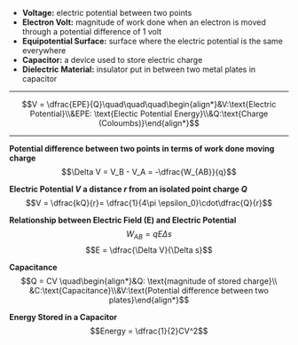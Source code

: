 - **Voltage:** electric potential between two points
- **Electron Volt:** magnitude of work done when an electron is moved through a potential difference of 1 volt
- **Equipotential Surface:** surface where the electric potential is the same everywhere
- **Capacitor:** a device used to store electric charge
- **Dielectric Material:** insulator put in between two metal plates in capacitor


___

$$V = \dfrac{EPE}{Q}\quad\quad\quad\begin{align*}&V:\text{Electric Potential}\\&EPE: \text{Electic Potential Energy}\\&Q:\text{Charge (Coloumbs)}\end{align*}$$

___



**Potential difference between two points in terms of work done moving charge**
$$\Delta V = V_B - V_A = -\dfrac{W_{AB}}{q}$$


**Electric Potential $V$ a distance $r$ from an isolated point charge $Q$**
$$V = \dfrac{kQ}{r}= \dfrac{1}{4\pi \epsilon_0}\cdot\dfrac{Q}{r}$$

**Relationship between  Electric Field (E) and Electric Potential**
$$W_{AB} = qE\Delta s$$
$$E = \dfrac{\Delta V}{\Delta s}$$

**Capacitance**
$$Q = CV \quad\begin{align*}&Q: \text{magnitude of stored charge}\\ &C:\text{Capacitance}\\&V:\text{Potential difference between two plates}\end{align*}$$

**Energy Stored in a Capacitor**
$$Energy = \dfrac{1}{2}CV^2$$